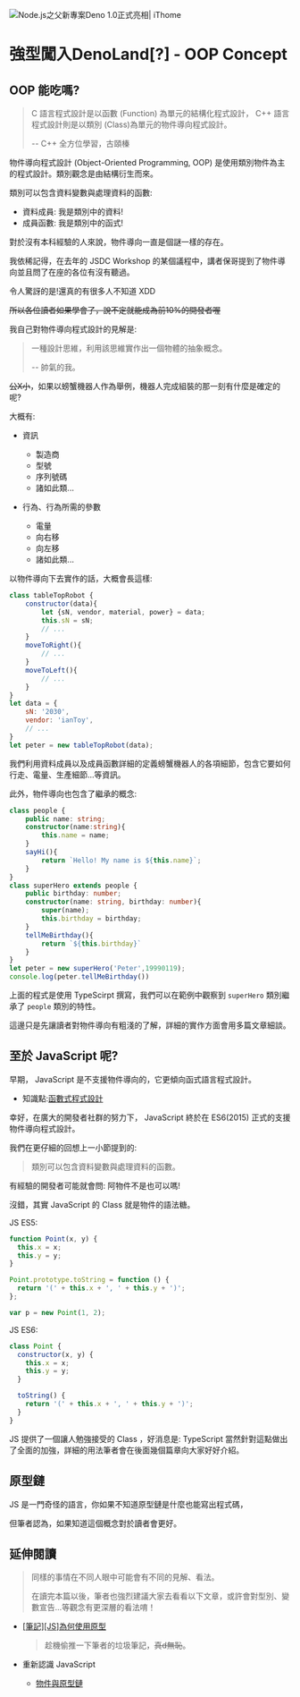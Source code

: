 ![Node.js之父新專案Deno 1.0正式亮相| iThome](https://s4.itho.me/sites/default/files/styles/picture_size_large/public/field/image/v1_wide.jpg?itok=aqrO_0jM)

# 強型闖入DenoLand[?] - OOP Concept

## OOP 能吃嗎?

> C 語言程式設計是以函數 (Function) 為單元的結構化程式設計， C++ 語言程式設計則是以類別 (Class)為單元的物件導向程式設計。
>
> -- C++ 全方位學習，古頤榛

物件導向程式設計 (Object-Oriented Programming, OOP) 是使用類別物件為主的程式設計。類別觀念是由結構衍生而來。

類別可以包含資料變數與處理資料的函數:

- 資料成員: 我是類別中的資料!
- 成員函數: 我是類別中的函式!

對於沒有本科經驗的人來說，物件導向一直是個謎一樣的存在。

我依稀記得，在去年的 JSDC Workshop 的某個議程中，講者保哥提到了物件導向並且問了在座的各位有沒有聽過。

令人驚訝的是!還真的有很多人不知道 XDD

~~所以各位讀者如果學會了，說不定就能成為前10%的開發者喔~~

我自己對物件導向程式設計的見解是:

> 一種設計思維，利用該思維實作出一個物體的抽象概念。
>
> -- 帥氣的我。

~~公X小~~，如果以螃蟹機器人作為舉例，機器人完成組裝的那一刻有什麼是確定的呢?

大概有:

- 資訊
  - 製造商
  - 型號
  - 序列號碼
  - 諸如此類...

- 行為、行為所需的參數
  - 電量
  - 向右移
  - 向左移
  - 諸如此類...

以物件導向下去實作的話，大概會長這樣:

```javascript
class tableTopRobot {
    constructor(data){
        let {sN, vendor, material, power} = data;
        this.sN = sN;
        // ...
    }
	moveToRight(){
        // ...
    }
    moveToLeft(){
        // ...
    }
}
let data = {
    sN: '2030',
    vendor: 'ianToy',
    // ...
}
let peter = new tableTopRobot(data);
```

我們利用資料成員以及成員函數詳細的定義螃蟹機器人的各項細節，包含它要如何行走、電量、生產細節...等資訊。

此外，物件導向也包含了繼承的概念:

```typescript
class people {
    public name: string;
    constructor(name:string){
        this.name = name;
    }
    sayHi(){
        return `Hello! My name is ${this.name}`;
    }
}
class superHero extends people {
    public birthday: number;
    constructor(name: string, birthday: number){
        super(name);
        this.birthday = birthday;
    }
    tellMeBirthday(){
        return `${this.birthday}`
    }
}
let peter = new superHero('Peter',19990119);
console.log(peter.tellMeBirthday())
```

上面的程式是使用 TypeScirpt 撰寫，我們可以在範例中觀察到 `superHero` 類別繼承了 `people` 類別的特性。

這邊只是先讓讀者對物件導向有粗淺的了解，詳細的實作方面會用多篇文章細談。

## 至於 JavaScript 呢?

早期， JavaScript 是不支援物件導向的，它更傾向函式語言程式設計。

- 知識點:[函數式程式設計](https://zh.wikipedia.org/wiki/函数式编程)

幸好，在廣大的開發者社群的努力下， JavaScript 終於在 ES6(2015) 正式的支援物件導向程式設計。

我們在更仔細的回想上一小節提到的:

> 類別可以包含資料變數與處理資料的函數。

有經驗的開發者可能就會問: 阿物件不是也可以嗎!

沒錯，其實 JavaScript 的 Class 就是物件的語法糖。

JS ES5:

```javascript
function Point(x, y) {
  this.x = x;
  this.y = y;
}

Point.prototype.toString = function () {
  return '(' + this.x + ', ' + this.y + ')';
};

var p = new Point(1, 2);
```

JS ES6:

```javascript
class Point {
  constructor(x, y) {
    this.x = x;
    this.y = y;
  }

  toString() {
    return '(' + this.x + ', ' + this.y + ')';
  }
}
```

JS 提供了一個讓人勉強接受的 Class ，好消息是: TypeScript 當然針對這點做出了全面的加強，詳細的用法筆者會在後面幾個篇章向大家好好介紹。

## 原型鏈

JS 是一門奇怪的語言，你如果不知道原型鏈是什麼也能寫出程式碼，

但筆者認為，如果知道這個概念對於讀者會更好。



## 延伸閱讀

> 同樣的事情在不同人眼中可能會有不同的見解、看法。
>
> 在讀完本篇以後，筆者也強烈建議大家去看看以下文章，或許會對型別、變數宣告...等觀念有更深層的看法唷！

- [[筆記][JS]為何使用原型](https://medium.com/@iancodinghtml/筆記-js-為何使用原型-3f6330fc1311)

  > 趁機偷推一下筆者的垃圾筆記，~~真d無恥~~。

- 重新認識 JavaScript

  - [物件與原型鏈](https://ithelp.ithome.com.tw/articles/10194154)